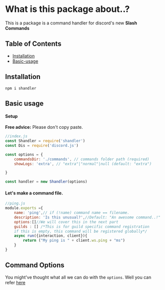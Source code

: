 # What is this package about..?

This is a package is a command handler for discord's new **Slash Commands**

## Table of Contents
* [Installation](#Installation)
* [Basic-usage](#Basic-usage)

## Installation

```
npm i shandler
```

## Basic usage
#### Setup
**Free advice:** Please don't copy paste.
```js
//index.js
const Shandler = require('shandler')
const Dis = require('discord.js')

const options = {
    commandsDir: './commands', // commands folder path (required)
    showLogs: 'extra', // "extra"|"normal"|null (default: "extra")

}

const handler = new Shandler(options)

```
#### Let's make a command file.
```js
//ping.js
module.exports ={
    name: 'ping',// if (!name) command name == filename.
    description: 'Is this unusual?',//Default: "An awesome command..!"
    options:[]//We will cover this in the next part
    guilds : [] /*This is for guild specific command registration
    if this is empty, this command will be registered globally*/
    async run({interaction, client}){
        return ("My ping is " + client.ws.ping + "ms")
    }
}
```
## Command Options
You might've thought what all we can do with the `options`. Well you can refer [here](https://discord.com/developers/docs/interactions/slash-commands#applicationcommandoption)